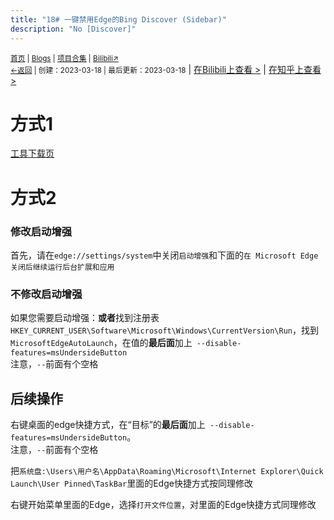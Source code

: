 ```yaml
---
title: "18# 一键禁用Edge的Bing Discover (Sidebar)"
description: "No [Discover]"
---
```

<script src="https://unpkg.com/sober@0.3.2/dist/sober.min.js"></script><script src="https://rs.kdxiaoyi.top/res/scripts/js/md-newUI-render.js"></script>
<small id="old_menu"><a href="/">首页</a> | <a href="/blogs">Blogs</a> | <a href="/Project">项目合集</a> | <a href="https://space.bilibili.com/1987247870">Bilibili↗</a><br></small><small><a href="../../">←返回</a> |
 创建：2023-03-18 | 最后更新：2023-03-18</small> | <a href="https://www.bilibili.com/read/cv22481259">在Bilibili上查看 ></a> | <a href="https://zhuanlan.zhihu.com/p/614999864">在知乎上查看 ></a><br>

# 方式1
[工具下载页](/disabled-edge-sidebar/)

# 方式2
### 修改启动增强
首先，请在`edge://settings/system`中关闭`启动增强`和下面的`在 Microsoft Edge 关闭后继续运行后台扩展和应用`<br>

### 不修改启动增强
如果您需要启动增强：**或者**找到注册表`HKEY_CURRENT_USER\Software\Microsoft\Windows\CurrentVersion\Run`，找到`MicrosoftEdgeAutoLaunch`，在值的**最后面**加上` --disable-features=msUndersideButton`<br>
注意，`--`前面有个空格

## 后续操作

右键桌面的edge快捷方式，在“目标”的**最后面**加上` --disable-features=msUndersideButton`。<br>
注意，`--`前面有个空格

把`系统盘:\Users\用户名\AppData\Roaming\Microsoft\Internet Explorer\Quick Launch\User Pinned\TaskBar`里面的Edge快捷方式按同理修改

右键开始菜单里面的Edge，选择`打开文件位置`，对里面的Edge快捷方式同理修改